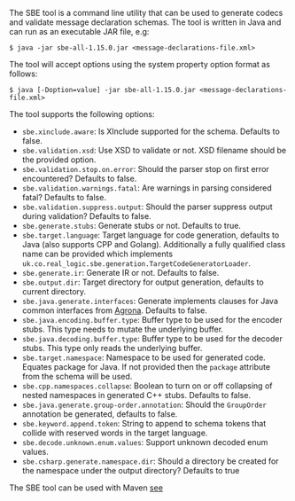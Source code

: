 The SBE tool is a command line utility that can be used to generate codecs and validate message declaration schemas. The tool is written in Java and can run as an executable JAR file, e.g:

    $ java -jar sbe-all-1.15.0.jar <message-declarations-file.xml>

The tool will accept options using the system property option format as follows:

    $ java [-Doption=value] -jar sbe-all-1.15.0.jar <message-declarations-file.xml>

The tool supports the following options:
 * `sbe.xinclude.aware`: Is XInclude supported for the schema. Defaults to false.
 * `sbe.validation.xsd`: Use XSD to validate or not. XSD filename should be the provided option.
 * `sbe.validation.stop.on.error`: Should the parser stop on first error encountered? Defaults to false.
 * `sbe.validation.warnings.fatal`: Are warnings in parsing considered fatal? Defaults to false.
 * `sbe.validation.suppress.output`: Should the parser suppress output during validation? Defaults to false.
 * `sbe.generate.stubs`: Generate stubs or not. Defaults to true.
 * `sbe.target.language`: Target language for code generation, defaults to Java (also supports CPP and Golang). Additionally a fully qualified class name can be provided which implements `uk.co.real_logic.sbe.generation.TargetCodeGeneratorLoader`.
 * `sbe.generate.ir`: Generate IR or not. Defaults to false.
 * `sbe.output.dir`: Target directory for output generation, defaults to current directory.
 * `sbe.java.generate.interfaces`: Generate implements clauses for Java common interfaces from [Agrona](https://github.com/real-logic/agrona/tree/master/agrona/src/main/java/org/agrona/sbe). Defaults to false.
 * `sbe.java.encoding.buffer.type`: Buffer type to be used for the encoder stubs. This type needs to mutate the underlying buffer.
 * `sbe.java.decoding.buffer.type`: Buffer type to be used for the decoder stubs. This type only reads the underlying buffer.
 * `sbe.target.namespace`: Namespace to be used for generated code. Equates package for Java. If not provided then the `package` attribute from the schema will be used.
 * `sbe.cpp.namespaces.collapse`: Boolean to turn on or off collapsing of nested namespaces in generated C++ stubs. Defaults to false.
 * `sbe.java.generate.group-order.annotation`: Should the `GroupOrder` annotation be generated, defaults to false.
 * `sbe.keyword.append.token`: String to append to schema tokens that collide with reserved words in the target language.
 * `sbe.decode.unknown.enum.values`: Support unknown decoded enum values.
 * `sbe.csharp.generate.namespace.dir`: Should a directory be created for the namespace under the output directory? Defaults to true

The SBE tool can be used with Maven
[see](https://github.com/real-logic/simple-binary-encoding/wiki/Sbe-Tool-Maven)